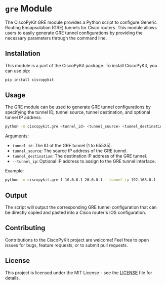 # `gre` Module

The CiscoPyKit GRE module provides a Python script to configure Generic Routing Encapsulation (GRE) tunnels for Cisco routers. This module allows users to easily generate GRE tunnel configurations by providing the necessary parameters through the command line.

## Installation

This module is a part of the CiscoPyKit package. To install CiscoPyKit, you can use pip:

```bash
pip install ciscopykit
```

## Usage

The GRE module can be used to generate GRE tunnel configurations by specifying the tunnel ID, tunnel source, tunnel destination, and optional tunnel IP address.

```bash
python -m ciscopykit.gre <tunnel_id> <tunnel_source> <tunnel_destination> [--tunnel_ip]
```

Arguments:
- `tunnel_id`: The ID of the GRE tunnel (1 to 65535).
- `tunnel_source`: The source IP address of the GRE tunnel.
- `tunnel_destination`: The destination IP address of the GRE tunnel.
- `--tunnel_ip`: Optional IP address to assign to the GRE tunnel interface.

Example:

```bash
python -m ciscopykit.gre 1 10.0.0.1 20.0.0.1 --tunnel_ip 192.168.0.1
```

## Output

The script will output the corresponding GRE tunnel configuration that can be directly copied and pasted into a Cisco router's IOS configuration.

## Contributing

Contributions to the CiscoPyKit project are welcome! Feel free to open issues for bugs, feature requests, or to submit pull requests.

## License

This project is licensed under the MIT License - see the [LICENSE](LICENSE) file for details.
